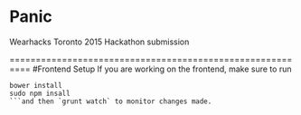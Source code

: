 # Panic
Wearhacks Toronto 2015 Hackathon submission

==========================================================
#Frontend Setup
If you are working on the frontend, make sure to run 

```
bower install
sudo npm insall
```and then `grunt watch` to monitor changes made.
